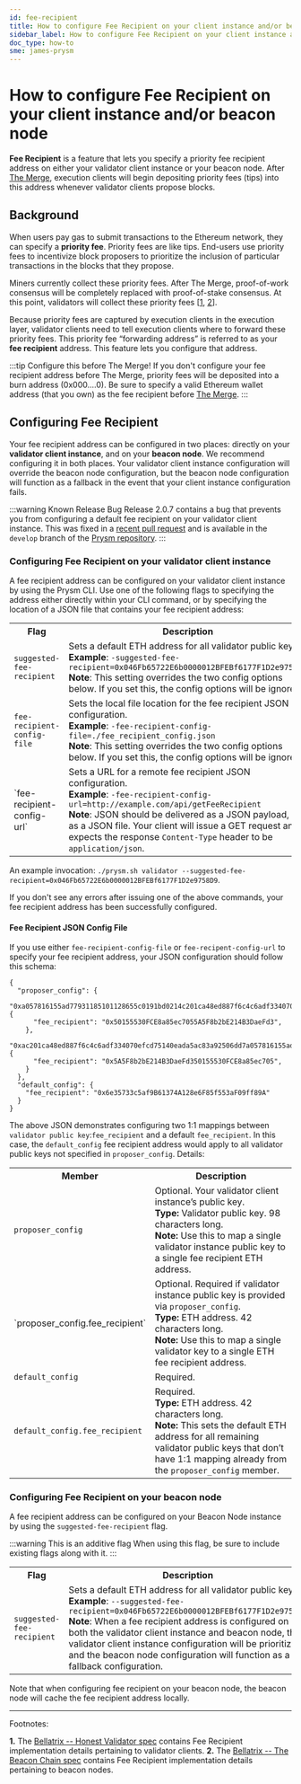 ```yaml
---
id: fee-recipient
title: How to configure Fee Recipient on your client instance and/or beacon node
sidebar_label: How to configure Fee Recipient on your client instance and/or beacon node
doc_type: how-to
sme: james-prysm
---
```



# How to configure Fee Recipient on your client instance and/or beacon node

**Fee Recipient** is a feature that lets you specify a priority fee recipient address on either your validator client instance or your beacon node. After [The Merge](https://ethereum.org/en/upgrades/merge/), execution clients will begin depositing priority fees (tips) into this address whenever validator clients propose blocks.

## Background
When users pay gas to submit transactions to the Ethereum network, they can specify a **priority fee**. Priority fees are like tips. End-users use priority fees to incentivize block proposers to prioritize the inclusion of particular transactions in the blocks that they propose.

Miners currently collect these priority fees. After The Merge, proof-of-work consensus will be completely replaced with proof-of-stake consensus. At this point, validators will collect these priority fees [<a href='#footnote-1'>1</a>, <a href='#footnote-2'>2</a>].

Because priority fees are captured by execution clients in the execution layer, validator clients need to tell execution clients where to forward these priority fees. This priority fee “forwarding address” is referred to as your **fee recipient** address. This feature lets you configure that address.

:::tip Configure this before The Merge!
If you don't configure your fee recipient address before The Merge, priority fees will be deposited into a burn address (0x000....0). Be sure to specify a valid Ethereum wallet address (that you own) as the fee recipient before [The Merge]([https://ethereum.org/en/upgrades/merge/](https://ethereum.org/en/upgrades/merge/)).
:::


## Configuring Fee Recipient

Your fee recipient address can be configured in two places: directly on your **validator client instance**, and on your **beacon node**. We recommend configuring it in both places. Your validator client instance configuration will override the beacon node configuration, but the beacon node configuration will function as a fallback in the event that your client instance configuration fails.

:::warning Known Release Bug
Release 2.0.7 contains a bug that prevents you from configuring a default fee recipient on your validator client instance. This was fixed in a [recent pull request](https://github.com/prysmaticlabs/prysm/pull/10555) and is available in the `develop` branch of the [Prysm repository](https://github.com/prysmaticlabs/prysm).
:::

### Configuring Fee Recipient on your validator client instance

A fee recipient address can be configured on your validator client instance by using the Prysm CLI. Use one of the following flags to specifying the address either directly within your CLI command, or by specifying the location of a JSON file that contains your fee recipient address:

<table>
  <tr>
    <th>Flag</th>
    <th>Description</th>
  </tr>
  <tr>
    <td><code>suggested-fee-recipient</code></td>
    <td>
    Sets a default ETH address for all validator public keys. <br /> 
    <strong>Example</strong>: <code>-suggested-fee-recipient=0x046Fb65722E6b0000012BFEBf6177F1D2e9758D9</code> <br /> 
    <strong>Note</strong>: This setting overrides the two config options below. If you set this, the config options will be ignored.
    </td>
  </tr>
  <tr>
    <td><code>fee-recipient-config-file</code></td>
    <td>
    Sets the local file location for the fee recipient JSON configuration. <br /> 
    <strong>Example</strong>: <code>-fee-recipient-config-file=./fee_recipient_config.json</code> <br /> 
    <strong>Note</strong>: This setting overrides the two config options below. If you set this, the config options will be ignored.
    </td>
  </tr>
  <tr>
    <td>`fee-recipient-config-url`</td>
    <td>
    Sets a URL for a remote fee recipient JSON configuration.  <br /> 
    <strong>Example</strong>: <code>-fee-recipient-config-url=http://example.com/api/getFeeRecipient</code> <br /> 
    <strong>Note</strong>: JSON should be delivered as a JSON payload, not as a JSON file. Your client will issue a GET request and expects the response <code>Content-Type</code> header to be <code>application/json</code>.
    </td>
  </tr>
</table>

An example invocation: `./prysm.sh validator --suggested-fee-recipient=0x046Fb65722E6b0000012BFEBf6177F1D2e9758D9`. 

If you don't see any errors after issuing one of the above commands, your fee recipient address has been successfully configured.


#### Fee Recipient JSON Config File

If you use either `fee-recipient-config-file` or `fee-recipent-config-url` to specify your fee recipient address, your JSON configuration should follow this schema:

```
{
  "proposer_config": {
    "0xa057816155ad77931185101128655c0191bd0214c201ca48ed887f6c4c6adf334070efcd75140eada5ac83a92506dd7a": {
      "fee_recipient": "0x50155530FCE8a85ec7055A5F8b2bE214B3DaeFd3",
    },
    "0xac201ca48ed887f6c4c6adf334070efcd75140eada5ac83a92506dd7a057816155ad77931185101128655c0191bd0214": {
      "fee_recipient": "0x5A5F8b2bE214B3DaeFd350155530FCE8a85ec705",
    }
  },
  "default_config": {
    "fee_recipient": "0x6e35733c5af9B61374A128e6F85f553aF09ff89A"
  }
}
```

The above JSON demonstrates configuring two 1:1 mappings between `validator public key`:`fee_recipient` and a default `fee_recipient`. In this case, the `default_config` fee recipient address would apply to all validator public keys not specified in `proposer_config`. Details:

<table>
  <tr>
    <th>Member</th>
    <th>Description</th>
  </tr>
  <tr>
    <td><code>proposer_config</code></td>
    <td>
    Optional. Your validator client instance’s public key. <br /> 
    <strong>Type:</strong> Validator public key. 98 characters long.<br /> 
    <strong>Note:</strong> Use this to map a single validator instance public key to a single fee recipient ETH address.
    </td>
  </tr>
  <tr>
    <td>`proposer_config.fee_recipient`</td>
    <td>
    Optional. Required if validator instance public key is provided via <code>proposer_config</code>.  <br /> 
    <strong>Type:</strong> ETH address. 42 characters long. <br /> 
    <strong>Note:</strong> Use this to map a single validator key to a single ETH fee recipient address.
    </td>
  </tr>
  <tr>
    <td><code>default_config</code></td>
    <td>
    Required. 
    </td>
  </tr>
  <tr>
    <td><code>default_config.fee_recipient</code></td>
    <td>
    Required.<br /> 
    <strong>Type:</strong> ETH address. 42 characters long. <br /> 
    <strong>Note:</strong> This sets the default ETH address for all remaining validator public keys that don’t have 1:1 mapping already from the <code>proposer_config</code> member.
    </td>
  </tr>
</table>


### Configuring Fee Recipient on your beacon node

A fee recipient address can be configured on your Beacon Node instance by using the `suggested-fee-recipient` flag.

:::warning This is an additive flag
When using this flag, be sure to include existing flags along with it.
:::


<table>
  <tr>
    <th>Flag</th>
    <th>Description</th>
  </tr>
  <tr>
    <td><code>suggested-fee-recipient</code></td>
    <td>
    Sets a default ETH address for all validator public keys. <br /> 
    <strong>Example</strong>: <code>--suggested-fee-recipient=0x046Fb65722E6b0000012BFEBf6177F1D2e9758D9</code> <br /> 
    <strong>Note</strong>: When a fee recipient address is configured on both the validator client instance and beacon node, the validator client instance configuration will be prioritized, and the beacon node configuration will function as a fallback configuration.
    </td>
  </tr>
</table>

Note that when configuring fee recipient on your beacon node, the beacon node will cache the fee recipient address locally.



------------------

Footnotes:

<strong id="footnote-1">1.</strong> The [Bellatrix -- Honest Validator spec](https://github.com/ethereum/consensus-specs/blob/master/specs/bellatrix/validator.md#block-proposal) contains Fee Recipient implementation details pertaining to validator clients.
<strong id="footnote-2">2.</strong> The [Bellatrix -- The Beacon Chain spec](https://github.com/ethereum/consensus-specs/blob/master/specs/bellatrix/beacon-chain.md#executionpayload) contains Fee Recipient implementation details pertaining to beacon nodes.


